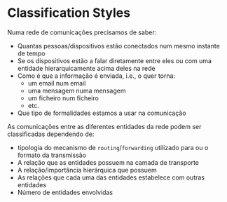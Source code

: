 # Classification Styles
Numa rede de comunicações precisamos de saber:

- Quantas pessoas/dispositivos estão conectados num mesmo instante de tempo
- Se os dispositivos estão a falar diretamente entre eles ou com uma entidade hierarquicamente acima deles na rede
- Como é que a informação é enviada, i.e., o quer torna:
	 - um email num email
	 - uma mensagem numa mensagem
	 - um ficheiro num ficheiro
	 - etc.
- Que tipo de formalidades estamos a usar na comunicação


As comunicações entre as diferentes entidades da rede podem ser classificadas dependendo de:

- tipologia do mecanismo de `routing`/`forwarding` utilizado para ou o formato da transmissão
- A relação que as entidades possuem na camada de transporte
- A relação/importância hierárquica que possuem
- As relações que cada uma das entidades estabelece com outras entidades
- Número de entidades envolvidas


